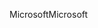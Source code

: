 <span data-ttu-id="725b0-101">Microsoft</span><span class="sxs-lookup"><span data-stu-id="725b0-101">Microsoft</span></span>